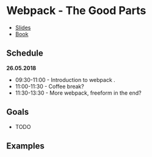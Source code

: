 # Webpack - The Good Parts

* [Slides](https://presentations.survivejs.com/webpack-the-good-parts/#/1)
* [Book](https://survivejs.com/webpack/)

## Schedule

**26.05.2018**

* 09:30-11:00 - Introduction to webpack .
* 11:00-11:30 - Coffee break?
* 11:30-13:30 - More webpack, freeform in the end? 

## Goals

* TODO

## Examples
